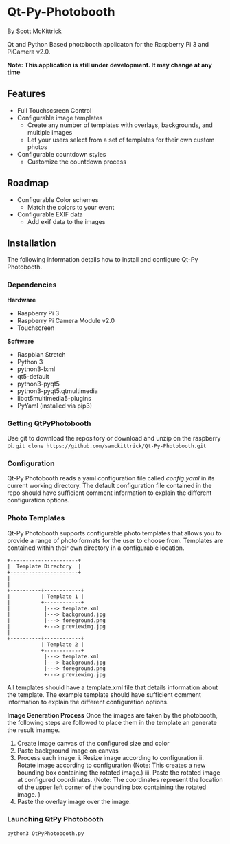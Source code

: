 # Qt-Py-Photobooth
By Scott McKittrick

Qt and Python Based photobooth applicaton for the Raspberry Pi 3 and PiCamera v2.0.

**Note: This application is still under development. It may change at any time**

## Features
* Full Touchscsreen Control
* Configurable image templates
  * Create any number of templates with overlays, backgrounds, and multiple images
  * Let your users select from a set of templates for their own custom photos
* Configurable countdown styles
  * Customize the countdown process

## Roadmap
* Configurable Color schemes
  * Match the colors to your event
* Configurable EXIF data
  * Add exif data to the images

## Installation
The following information details how to install and configure Qt-Py Photobooth.

### Dependencies
**Hardware**

* Raspberry Pi 3
* Raspberry Pi Camera Module v2.0 
* Touchscreen

**Software**

* Raspbian Stretch
* Python 3
* python3-lxml
* qt5-default
* python3-pyqt5
* python3-pyqt5.qtmultimedia
* libqt5multimedia5-plugins
* PyYaml (installed via pip3)

### Getting QtPyPhotobooth
Use git to download the repository or download and unzip on the raspberry pi.
`git clone https://github.com/samckittrick/Qt-Py-Photobooth.git`

### Configuration
Qt-Py Photobooth reads a yaml configuration file called *config.yaml* in its current working directory. The default configuration file contained in the repo should have sufficient comment information to explain the different configuration options. 

### Photo Templates
Qt-Py Photobooth supports configurable photo templates that allows you to provide a range of photo formats for the user to choose from. Templates are contained within their own directory in a configurable location.

```
+----------------------+
|  Template Directory  |
+----------------------+
|
|
+----------+------------+
|          | Template 1 |
|          +------------+
|           |---> template.xml
|           |---> background.jpg
|           |---> foreground.png
|           +---> previewimg.jpg
|
+----------+------------+
           | Template 2 |
           +------------+
            |---> template.xml
            |---> background.jpg
            |---> foreground.png
            +---> previewimg.jpg
```

All templates should have a template.xml file that details information about the template. The example template should have sufficient comment information to explain the different configuration options.

**Image Generation Process**
Once the images are taken by the photobooth, the following steps are followed to place them in the template an generate the result imamge.

1. Create image canvas of the configured size and color
2. Paste background image on canvas
3. Process each image:
   i. Resize image according to configuration
   ii. Rotate image according to configuration (Note: This creates a new bounding box containing the rotated image.)
   iii. Paste the rotated image at configured coordinates. (Note: The coordinates represent the location of the upper left corner of the bounding box containing the rotated image. )
4. Paste the overlay image over the image. 

### Launching QtPy Photobooth
`python3 QtPyPhotobooth.py`
